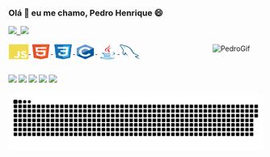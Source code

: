 ### Olá 👋 eu me chamo, Pedro Henrique 😄

<div>
  <a href="https://github.com/PrinceHard">
  <img height="180em"src="https://github-readme-stats.vercel.app/api?username=PrinceHard&show_icons=true&theme=tokyonight&include_all_commits=true&count_private=true"/>&nbsp
  <img height="180em" src="https://github-readme-stats.vercel.app/api/top-langs/?username=PrinceHard&layout=compact&langs_count=7&theme=tokyonight"/>
</div>
  
 <div style="display: inline_block"><br>
  <img align="center" alt="JS" height="30" width="40" src="https://raw.githubusercontent.com/devicons/devicon/master/icons/javascript/javascript-plain.svg">
  <img align="center" alt="HTML" height="30" width="40" src="https://raw.githubusercontent.com/devicons/devicon/master/icons/html5/html5-original.svg">
  <img align="center" alt="CSS" height="30" width="40" src="https://raw.githubusercontent.com/devicons/devicon/master/icons/css3/css3-original.svg">
  <img align="center" alt="C" height="30" width="40" src="https://raw.githubusercontent.com/devicons/devicon/master/icons/c/c-original.svg">
  <img align="center" alt="JAVA" height="30" width="40" src="https://raw.githubusercontent.com/devicons/devicon/master/icons/java/java-original.svg">
  <img align="center" alt="MySQL" height="30" width="40" src="https://raw.githubusercontent.com/devicons/devicon/master/icons/mysql/mysql-original.svg">
   <img align="right" alt="PedroGif" height="100" width="100" src="https://cdn.discordapp.com/attachments/550354846101012494/872833484715065364/Webp.net-gifmaker.gif">
</div>
  
  ##
  
<div>
   <a href="https://www.instagram.com/__pedrohs__/" target="_blank"><img src="https://img.shields.io/badge/-Instagram-%23E4405F?style=for-the-badge&logo=instagram&logoColor=white" target="_blank"></a>
 <a href="https://discord.gg/2E5PEdVp" target="_blank"><img src="https://img.shields.io/badge/Discord-7289DA?style=for-the-badge&logo=discord&logoColor=white" target="_blank"></a> 
  <a href = "mailto:coc.cr.ph@gmail.com"><img src="https://img.shields.io/badge/-Gmail-%23333?style=for-the-badge&logo=gmail&logoColor=white" target="_blank"></a>
  <a href="https://www.linkedin.com/in/pedro-henrique-89689b146/" target="_blank"><img src="https://img.shields.io/badge/-LinkedIn-%230077B5?style=for-the-badge&logo=linkedin&logoColor=white" target="_blank"></a> 
  <a href="https://msng.link/o/?77988316361=tg" target="_blank"><img src="https://img.shields.io/badge/Telegram-2CA5E0?style=for-the-badge&logo=telegram&logoColor=white" target="_blank"></a>
  
  ![Snake animation](https://github.com/PrinceHard/PrinceHard/blob/output/github-contribution-grid-snake.svg)
</div>
